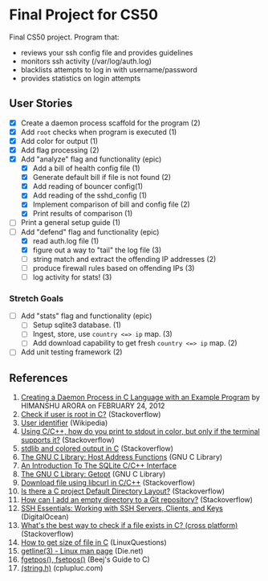 # Final Project for CS50

Final CS50 project. Program that:
* reviews your ssh config file and provides guidelines
* monitors ssh activity (/var/log/auth.log)
* blacklists attempts to log in with username/password
* provides statistics on login attempts

## User Stories
* [x] Create a daemon process scaffold for the program (2)
* [x] Add `root` checks when program is executed (1)
* [x] Add color for output (1)
* [x] Add flag processing (2)
* [x] Add "analyze" flag and functionality (epic)
  * [x] Add a bill of health config file (1)
  * [x] Generate default bill if file is not found (2)
  * [x] Add reading of bouncer config(1)
  * [x] Add reading of the sshd_config (1)
  * [x] Implement comparison of bill and config file (2)
  * [x] Print results of comparison (1)
* [ ] Print a general setup guide (1)
* [ ] Add "defend" flag and functionality (epic)
  * [x] read auth.log file (1)
  * [x] figure out a way to "tail" the log file (3)
  * [ ] string match and extract the offending IP addresses (2)
  * [ ] produce firewall rules based on offending IPs (3)
  * [ ] log activity for stats! (3)

### Stretch Goals
* [ ] Add "stats" flag and functionality (epic)
    * [ ] Setup sqlite3 database. (1)
    * [ ] Ingest, store, use `country <=> ip` map. (3)
    * [ ] Add download capability to get fresh `country <=> ip` map. (2)
* [ ] Add unit testing framework (2)

## References
1. [Creating a Daemon Process in C Language with an Example Program](http://www.thegeekstuff.com/2012/02/c-daemon-process/) by HIMANSHU ARORA on FEBRUARY 24, 2012
2. [Check if user is root in C?](http://stackoverflow.com/questions/4159910/check-if-user-is-root-in-c) (Stackoverflow)
3. [User identifier](https://en.wikipedia.org/wiki/User_identifier) (Wikipedia)
4. [Using C/C++, how do you print to stdout in color, but only if the terminal supports it?](http://stackoverflow.com/questions/12827143/using-c-c-how-do-you-print-to-stdout-in-color-but-only-if-the-terminal-suppo) (Stackoverflow)
5. [stdlib and colored output in C](http://stackoverflow.com/questions/3219393/stdlib-and-colored-output-in-c) (Stackoverflow)
6. [The GNU C Library: Host Address Functions](http://www.gnu.org/software/libc/manual/html_node/Host-Address-Functions.html) (GNU C Library)
7. [An Introduction To The SQLite C/C++ Interface](https://sqlite.org/cintro.html)
8. [The GNU C Library: Getopt](http://www.gnu.org/software/libc/manual/html_node/Getopt.html) (GNU C Library)
9. [Download file using libcurl in C/C++](http://stackoverflow.com/questions/1636333/download-file-using-libcurl-in-c-c) (Stackoverflow)
10. [Is there a C project Default Directory Layout?](http://stackoverflow.com/questions/8523078/is-there-a-c-project-default-directory-layout) (Stackoverflow)
11. [How can I add an empty directory to a Git repository?](http://stackoverflow.com/questions/115983/how-can-i-add-an-empty-directory-to-a-git-repository) (Stackoverflow)
12. [SSH Essentials: Working with SSH Servers, Clients, and Keys](https://www.digitalocean.com/community/tutorials/ssh-essentials-working-with-ssh-servers-clients-and-keys) (DigitalOcean)
13. [What's the best way to check if a file exists in C? (cross platform)](http://stackoverflow.com/questions/230062/whats-the-best-way-to-check-if-a-file-exists-in-c-cross-platform) (Stackoverflow)
14. [How to get size of file in C](http://www.linuxquestions.org/questions/programming-9/how-to-get-size-of-file-in-c-183360/) (LinuxQuestions)
15. [getline(3) - Linux man page](http://linux.die.net/man/3/getline) (Die.net)
16. [fgetpos(), fsetpos()](http://beej.us/guide/bgc/output/html/multipage/fgetpos.html) (Beej's Guide to C)
17. [<cstring> (string.h)](http://www.cplusplus.com/reference/cstring/) (cplupluc.com)
